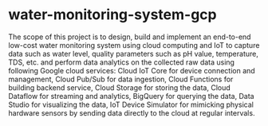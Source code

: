 # water-monitoring-system-gcp
The scope of this project is to design, build and implement an end-to-end low-cost water monitoring system using cloud computing and IoT to capture data such as water level, quality parameters such as pH value, temperature, TDS, etc. and perform data analytics on the collected raw data using following Google cloud services: Cloud IoT Core for device connection and management, Cloud Pub/Sub for data ingestion, Cloud Functions for building backend service, Cloud Storage for storing the data, Cloud Dataflow for streaming and analytics, BigQuery for querying the data, Data Studio for visualizing the data, IoT Device Simulator for mimicking physical hardware sensors by sending data directly to the cloud at regular intervals.
